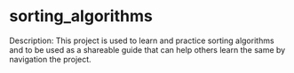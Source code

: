 # sorting_algorithms

Description: This project is used to learn and practice sorting algorithms and to be used as a shareable guide that can help others learn the same by navigation the project.